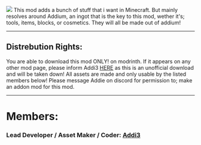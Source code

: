 ![](https://dub01pap001files.storage.live.com/y4mjNWO2UgCu39dzu0gFSMMEh1JEUsxVmL3WveleI6JFjvCkQRWPq3nLaISEpiBDsxzOHLXpcRyCAP-xN6tRMLM_qNAQyhr41vSZvYGWXNpf-JtwXkyyk4--OavIFNhiz9YIo2AnOgTZzTZslk85iO9IuhDZEQgWfOnOaVirJWhy9jbq73eT8ya25FsY2bKslPHccnyGI4nNPVNnRnRd12nHWPQyuUnT1DwvrJ6gWcT42A?encodeFailures=1&width=912&height=181)
This mod adds a bunch of stuff that i want in Minecraft. But mainly resolves around Addium, an ingot that is the key to this mod, wether it's; tools, items, blocks, or cosmetics. They will all be made out of addium!

***
## Distrebution Rights:
You are able to download this mod ONLY! on modrinth. If it appears on any other mod page, please inform Addi3 [HERE](https://discord.com/invite/cRPjGDy37p) as this is an unofficial download and will be taken down!
All assets are made and only usable by the listed members below! Please message Addie on discord for permission to; make an addon mod for this mod.

***

# Members:

### Lead Developer / Asset Maker / Coder: [Addi3](https://www.youtube.com/channel/UCvhwMmPtf0YfL07q_w_uCoA)
